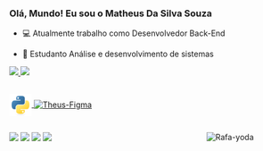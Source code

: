 ### Olá, Mundo! Eu sou o Matheus Da Silva Souza


- 💻 Atualmente trabalho como Desenvolvedor Back-End

- 📖 Estudanto Análise e desenvolvimento de sistemas





<div align="left">
  <a href="https://github.com/Matheus-Silva-Souza">
  <img height="180em" src="https://github-readme-stats.vercel.app/api?username=Matheus-Silva-Souza&show_icons=true&theme=dark&include_all_commits=true&count_private=true"/>
  <img height="150em" src="https://github-readme-stats.vercel.app/api/top-langs/?username=Matheus-Silva-Souza&layout=compact&langs_count=7&theme=dark"/>
    
##
    
</div>
  <img align="center" alt="Rafa-Python" height="40" width="40" src="https://raw.githubusercontent.com/devicons/devicon/master/icons/python/python-original.svg">
  <img align="center" alt="Theus-Figma" height="40" width="40" 
src="https://cdn.jsdelivr.net/gh/devicons/devicon/icons/figma/figma-original.svg" />
</div>

##

<div>
  <a href="https://www.facebook.com/matheussilva2307/" target="_blank"><img src="https://img.shields.io/badge/Facebook-1877F2?style=for-the-badge&logo=facebook&logoColor=white" target="_blank"></a>
  <a href="https://www.instagram.com/itstheuus_/" target="_blank"><img src="https://img.shields.io/badge/-Instagram-%23E4405F?style=for-the-badge&logo=instagram&logoColor=white" target="_blank"></a>
  <a href = "mailto:silva.matheus2307@gmail.com"><img src="https://img.shields.io/badge/-Gmail-%23333?style=for-the-badge&logo=gmail&logoColor=white" target="_blank"></a>
  <a href="https://www.linkedin.com/in/matheus-silva-60245b225/" target="_blank"><img src="https://img.shields.io/badge/-LinkedIn-%230077B5?style=for-the-badge&logo=linkedin&logoColor=white" target="_blank">
  <img align="right" alt="Rafa-yoda" height="120" width="150" src="https://c.tenor.com/xa0-7jBASO8AAAAC/baby-yoda.gif">
</div>
  
 
 
 
  
  
